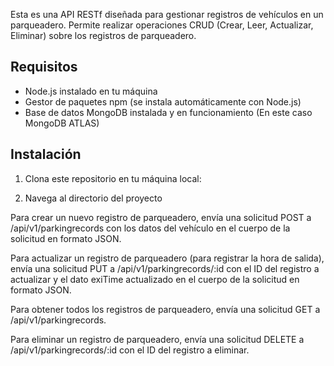 Esta es una API RESTf diseñada para gestionar registros de vehículos en un parqueadero. Permite realizar operaciones CRUD (Crear, Leer, Actualizar, Eliminar) sobre los registros de parqueadero.

## Requisitos

- Node.js instalado en tu máquina
- Gestor de paquetes npm (se instala automáticamente con Node.js)
- Base de datos MongoDB instalada y en funcionamiento (En este caso MongoDB ATLAS)

## Instalación

1. Clona este repositorio en tu máquina local:

2. Navega al directorio del proyecto


Para crear un nuevo registro de parqueadero, envía una solicitud POST a /api/v1/parkingrecords con los datos del vehículo en el cuerpo de la solicitud en formato JSON.

Para actualizar un registro de parqueadero (para registrar la hora de salida), envía una solicitud PUT a /api/v1/parkingrecords/:id con el ID del registro a actualizar y el dato exiTime actualizado en el cuerpo de la solicitud en formato JSON.

Para obtener todos los registros de parqueadero, envía una solicitud GET a /api/v1/parkingrecords.

Para eliminar un registro de parqueadero, envía una solicitud DELETE a /api/v1/parkingrecords/:id con el ID del registro a eliminar.
